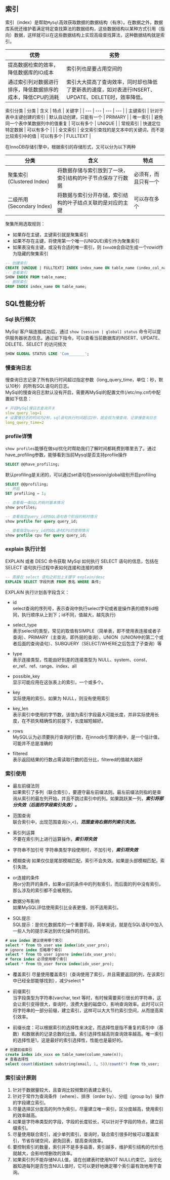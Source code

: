 
## 索引

索引（index）是帮助`MySql`高效获取数据的数据结构（有序）。在数据之外，数据库系统还维护着满足特定查找算法的数据结构，这些数据结构以某种方式引用（指向）数据，这样就可以在这些数据结构上实现高级查找算法，这种数据结构就是索引。

| 优势 | 劣势 | 
| --- | --- |
| 提高数据检索的效率，降低数据库的IO成本 | 索引列也是要占用空间的 |
| 通过索引列对数据进行排序，降低数据排序的成本，降低CPU的消耗 | 索引大大提高了查询效率，同时却也降低了更新表的速度，如对表进行INSERT、UPDATE、DELETE时，效率降低。|

索引分类
| 分类 | 含义 | 特点 | 关键字 |
| --- | --- | --- | --- |
| 主键索引 | 针对于表中主键创建的索引 | 默认自动创建，只能有一个 | PRIMARY | 
| 唯一索引 | 避免同一个表中某数据列中的值重复 | 可以有多个 | UNIQUE | 
| 常规索引 | 快速定位特定数据 | 可以有多个  | |
| 全文索引 | 全文索引查找的是文本中的关键词，而不是比较索引中的值 | 可以有多个 | FULLTEXT |   

在InnoDB存储引擎中，根据索引的存储形式，又可以分为以下两种

| 分类 | 含义 | 特点 |
| --- | --- | --- |
| 聚集索引(Clustered Index) | 将数据存储与索引放到了一块，索引结构的叶子节点保存了行数据 | 必须有，而且只有一个 |
| 二级所用(Secondary Index) | 将数据与索引分开存储，索引结构的叶子结点关联的是对应的主键 | 可以存在多个 |

聚集所用选取规则：
* 如果存在主键，主键索引就是聚集索引
* 如果不存在主键，将使用第一个唯一(UNIQUE)索引作为聚集索引
* 如果表没有主键，或没有合适的唯一索引，则 `InnoDB`会自动生成一个rowid作为隐藏的聚集索引

```sql
-- 创建索引
CREATE [UNIQUE | FULLTEXT] INDEX index_name ON table_name (index_col_name,...);
-- 查看索引
SHOW INDEX FROM table_name;
-- 删除索引
DROP INDEX index_name ON table_name;
```

## SQL性能分析

### Sql 执行频次  

MySql 客户端连接成功后，通过 `show [session | global] status` 命令可以提供服务器状态信息。通过如下指令，可以查看当前数据库的INSERT、UPDATE、DELETE、SELECT 的访问频次

```sql
SHOW GLOBAL STATUS LIKE 'Com_______';
``` 

### 慢查询日志  

慢查询日志记录了所有执行时间超过指定参数（long_query_time，单位：秒，默认10秒）的所有SQL语句的日志。  
MySql的慢查询日志默认没有开启，需要再MySql的配置文件(/etc/my.cnf)中配置如下信息：

```yaml
# 开启MySql慢日志查询开关
slow_query_log=1
# 设置慢日志的时间为2秒，sql语句执行时间超过2秒，就会视为慢查询，记录慢查询日志
long_query_time=2
```

### profile详情  

`show profiles`能够在做sql优化时帮助我们了解时间都耗费到哪里去了。通过have_profiling参数，能够看到当前Mysql是否支持profile操作

```sql
SELECT @@have_profiling;
```

默认profiling是关闭的，可以通过set语句在session/global级别开启profiling

```sql
SELECT @@profiling;
-- 开启
SET profiling = 1;

-- 查看每一条SQL的耗时基本情况
show profiles;

-- 查看指定query_id的SQL语句各个阶段的耗时情况
show profile for query query_id;

-- 查看指定query_id的SQL语句CPU的使用情况
show profile cpu for query query_id;

```

### explain 执行计划

 EXPLAIN 或者 DESC 命令获取 MySql 如何执行 SELECT 语句的信息，包括在 SELECT 语句执行过程中表如何连接和连接的顺序

 ```sql
-- 直接在 select 语句之前加上关键字 explain/desc
EXPLAIN SELECT 字段列表 FROM 表名 WHERE 条件;
 ```

 EXPLAIN 执行计划各字段含义：

* id   
select查询的序列号，表示查询中执行select字句或者是操作表的顺序(id相同，执行顺序从上到下；id不同，值越大，越先执行)

* select_type   
表示select的类型，常见的取值有SIMPLE（简单表，即不使用表连接或者子查询）、PRIMARY（主查询，即外层的查询）、UNION（UNION中的第二个或者后面的查询语句）、SUBQUERY（SELECT/WHERE之后包含了子查询）等

* type   
表示连接类型，性能由好到差的连接类型为 NULL、system、const、er_ref、ref、range、index、all

* possible_key   
显示可能应用在这张表上的索引，一个或多个。

* key   
实际使用的索引，如果为 NULL，则没有使用索引

* key_len   
表示索引中使用的字节数，该值为索引字段最大可能长度，并非实际使用长度，在不损失精确性的前提下，长度越短越好。

* rows   
MySQL认为必须要执行查询的行数，在innodb引擎的表中，是一个估计值，可能并不总是准确的

* filtered   
表示返回结果的行数占需读取行数的百分比，filtered的值越大越好

### 索引使用

* 最左前缀法则   
如果索引了多列（联合索引），要遵守最左前缀法则。最左前缀法则指的是查询从索引的最左列开始，并且不跳过索引中的列。如果跳跃某一列，***索引将部分失效（后面的字段索引失效）。***

* 范围查询   
联合索引中，出现范围查询(>,<)，***范围查询右侧的列索引失效。***
 
* 索引列运算   
不要在索引列上进行运算操作，***索引将失效***

* 字符串不加引号
字符串类型字段使用时，不加引号，***索引将失效***

* 模糊查询
如果仅仅是尾部模糊匹配，索引不会失效。如果是头部模糊匹配，索引失效。

* or连接的条件   
用or分割开的条件，如果or前的条件中的列有索引，而后面的列中没有索引，那么涉及的索引都不会被用到。

* 数据分布影响   
如果MySQL评估使用索引比全表更慢，则不适用索引。

* SQL提示   
SQL提示：是优化数据库的一个重要手段，简单来说，就是在SQL语句中加入一些人为的提示来达到优化操作的目的。

```sql
# use index 建议使用哪个索引
select * from tb_user use index(idx_user_pro);
# ignore index 忽略哪个索引
select * from tb_user ignore index(idx_user_pro);
# force index 必须使用哪个索引
select * from tb_user force index(idx_user_pro);
```

* 覆盖索引
尽量使用覆盖索引（查询使用了索引，并且需要返回的列，在该索引中已经全部能够找到），减少select * 

* 前缀索引   
当字段类型为字符串(varchar, text 等时，有时候需要索引很长的字符串，这会让索引变得很大，查询时，浪费大量的磁盘IO，影响查询效率。此时可以只将字符串的一部分前缀，建立索引，这样可以大大节约索引空间，从而提高索引效率。

- 前缀长度：可以根据索引的选择性来决定，而选择性是指不重复的索引中（基数）和数据表的记录总数的比值，索引选择性越高则查询效率越高。唯一索引的选择性是1，这是最好的索引选择性，性能也是最好的。

```sql
# 创建前缀索引
create index idx_xxxx on table_name(column_name(n));
# 查看选择性
select count(distinct substring(email, 1, 5))/count(*) from tb_user;
```

### 索引设计原则

1. 针对于数据量较大，且查询比较频繁的表建立索引。
2. 针对于常作为查询条件（where）、排序（order by）、分组（group by）操作的字段建立索引。
3. 尽量选择区分度高的列作为索引，尽量建立唯一索引，区分度越高，使用索引的效率越高。
4. 如果是字符串类型的字段，字段的长度较长，可以针对于字段的特点，建立前缀索引。
5. 尽量使用联合索引，减少单列索引，查询时，联合索引很多时候可以覆盖索引，节省存储空间，避免回表，提高查询效率。
6. 要控制索引的数量，索引并不是多多益善，索引越多，维护索引结构的代价也就越大，会影响增删改的效率。
7. 如果索引列不能存储NULL值，请在创建表时使用NOT NULL约束它。当优化器知道每列是否包含NULL值时，它可以更好地确定哪个索引最有效地用于查询。